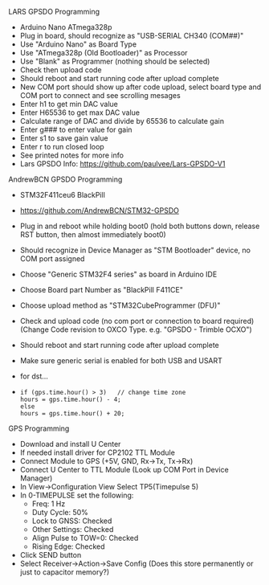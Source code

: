 LARS GPSDO Programming
- Arduino Nano ATmega328p
- Plug in board, should recognize as "USB-SERIAL CH340 (COM##)"
- Use "Arduino Nano" as Board Type
- Use "ATmega328p (Old Bootloader)" as Processor
- Use "Blank" as Programmer (nothing should be selected)
- Check then upload code
- Should reboot and start running code after upload complete
- New COM port should show up after code upload, select board type and COM port to connect and see scrolling mesages
- Enter h1 to get min DAC value
- Enter H65536 to get max DAC value
- Calculate range of DAC and divide by 65536 to calculate gain
- Enter g### to enter value for gain
- Enter s1 to save gain value
- Enter r to run closed loop
- See printed notes for more info
- Lars GPSDO Info: https://github.com/paulvee/Lars-GPSDO-V1

AndrewBCN GPSDO Programming
- STM32F411ceu6 BlackPill
- https://github.com/AndrewBCN/STM32-GPSDO
- Plug in and reboot while holding boot0 (hold both buttons down, release RST button, then almost immediately boot0) 
- Should recognize in Device Manager as "STM Bootloader" device, no COM port assigned
- Choose "Generic STM32F4 series" as board in Arduino IDE
- Choose Board part Number as "BlackPill F411CE"
- Choose upload method as "STM32CubeProgrammer (DFU)"
- Check and upload code (no com port or connection to board required) (Change Code revision to OXCO Type. e.g. "GPSDO - Trimble OCXO")
- Should reboot and start running code after upload complete
- Make sure generic serial is enabled for both USB and USART

- for dst...
-     if (gps.time.hour() > 3)   // change time zone
      hours = gps.time.hour() - 4;
      else    
      hours = gps.time.hour() + 20; 

GPS Programming
- Download and install U Center
- If needed install driver for CP2102 TTL Module
- Connect Module to GPS (+5V, GND, Rx->Tx, Tx->Rx)
- Connect U Center to TTL Module (Look up COM Port in Device Manager)
- In View->Configuration View Select TP5(Timepulse 5)
- In 0-TIMEPULSE set the following:
  - Freq: 1 Hz
  - Duty Cycle: 50%
  - Lock to GNSS: Checked
  - Other Settings: Checked
  - Align Pulse to TOW=0: Checked
  - Rising Edge: Checked
- Click SEND button
- Select Receiver->Action->Save Config
(Does this store permanently or just to capacitor memory?)
 
